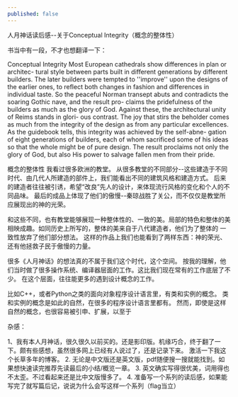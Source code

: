 ```yaml
---
published: false
---
```


人月神话读后感--关于Conceptual Integrity（概念的整体性）

书当中有一段，不才也想翻译一下：

Conceptual Integrity
Most European cathedrals show differences in plan or architec-
tural style between parts built in different generations by different
builders. The later builders were tempted to ''improve'' upon the
designs of the earlier ones, to reflect both changes in fashion and
differences in individual taste. So the peaceful Norman transept
abuts and contradicts the soaring Gothic nave, and the result pro-
claims the pridefulness of the builders as much as the glory of
God.
Against these, the architectural unity of Reims stands in glori-
ous contrast. The joy that stirs the beholder comes as much from
the integrity of the design as from any particular excellences. As
the guidebook tells, this integrity was achieved by the self-abne-
gation of eight generations of builders, each of whom sacrificed
some of his ideas so that the whole might be of pure design. The
result proclaims not only the glory of God, but also His power to
salvage fallen men from their pride.

概念的整体性
我看过很多欧洲的教堂。
从很多教堂的不同部分--这些建造于不同时代、由几代人所建造的部件上，我们能看出不同的建筑风格和建造方式。
后来的建造者往往被引诱，希望“改良”先人的设计，来体现流行风格的变化和个人的不同品味。
最后的成品上体现了他们的傲慢--秦琼战胜了关公，而不仅仅是教堂所应展现出的神的光荣。

和这些不同，也有教堂能够展现一种整体性的、一致的美。局部的特色和整体的美相映成趣。如同历史上所写的，整体的美来自于八代建造者，他们为了整体的
一致性放弃了他们部分想法。
这样的作品上我们也能看到了两样东西：神的荣光、还有他拯救子民于傲慢的力量。


很多《人月神话》的想法真的不属于我们这个时代，这个空间。
按我的理解，他们当时做了很多操作系统、编译器层面的工作。这比我们现在常有的工作底层了不少。
在这个层面，往往能更多的遇到设计概念的工作。

比如C++，或者Python之类的面向对象程序设计语言里，有类和实例的概念。
类和实例的概念是如此的自然，在很多的程序设计语言里都有。
然而，即使是这样自然的概念，也很容易被引申、扩展，以至于


杂感：

1、我有本人月神话，很久很久以前买的。还是影印版。机缘巧合，终于翻了一下。颇有些感想，虽然很多网上已经有人说过了，还是记录下来。
激活一下我这个长草多年的博客。
2. 无论是中文版还是英文版，pdf随便搜一搜就能找到。如果想快速读完推荐先读最后的小结/概览一章。
3. 英文确实写得很优美，词用得也不太歪。不过看起来还是比中文版慢多了。
4. 准备写一个系列的读后感，如果能写完了就写篇后记，说说为什么会写这样一个系列（flag当立）



